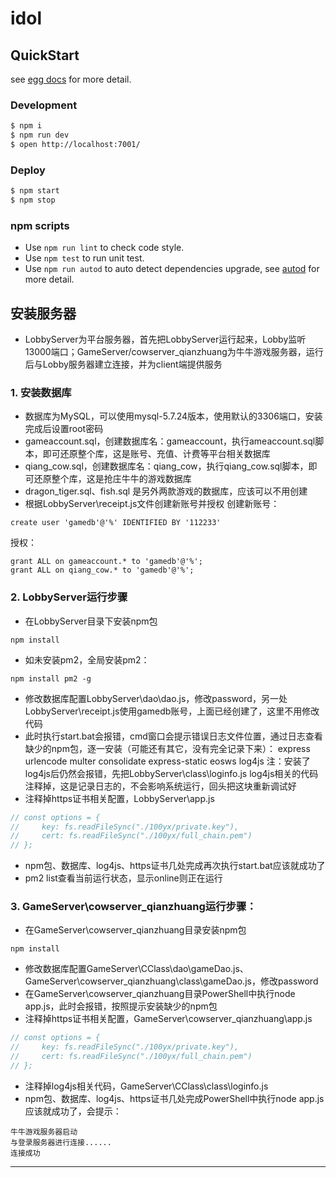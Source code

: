 # idol



## QuickStart

<!-- add docs here for user -->

see [egg docs][egg] for more detail.

### Development

```bash
$ npm i
$ npm run dev
$ open http://localhost:7001/
```

### Deploy

```bash
$ npm start
$ npm stop
```

### npm scripts

- Use `npm run lint` to check code style.
- Use `npm test` to run unit test.
- Use `npm run autod` to auto detect dependencies upgrade, see [autod](https://www.npmjs.com/package/autod) for more detail.


[egg]: https://eggjs.org



## 安装服务器
- LobbyServer为平台服务器，首先把LobbyServer运行起来，Lobby监听13000端口；GameServer/cowserver_qianzhuang为牛牛游戏服务器，运行后与Lobby服务器建立连接，并为client端提供服务

### 1. 安装数据库
- 数据库为MySQL，可以使用mysql-5.7.24版本，使用默认的3306端口，安装完成后设置root密码
- gameaccount.sql，创建数据库名：gameaccount，执行ameaccount.sql脚本，即可还原整个库，这是账号、充值、计费等平台相关数据库
- qiang_cow.sql，创建数据库名：qiang_cow，执行qiang_cow.sql脚本，即可还原整个库，这是抢庄牛牛的游戏数据库
- dragon_tiger.sql、fish.sql 是另外两款游戏的数据库，应该可以不用创建
- 根据LobbyServer\receipt.js文件创建新账号并授权
创建新账号：
~~~
create user 'gamedb'@'%' IDENTIFIED BY '112233'
~~~
授权：
~~~
grant ALL on gameaccount.* to 'gamedb'@'%';
grant ALL on qiang_cow.* to 'gamedb'@'%';
~~~

### 2. LobbyServer运行步骤
- 在LobbyServer目录下安装npm包
~~~
npm install
~~~
- 如未安装pm2，全局安装pm2：
~~~
npm install pm2 -g
~~~
- 修改数据库配置LobbyServer\dao\dao.js，修改password，另一处LobbyServer\receipt.js使用gamedb账号，上面已经创建了，这里不用修改代码
- 此时执行start.bat会报错，cmd窗口会提示错误日志文件位置，通过日志查看缺少的npm包，逐一安装（可能还有其它，没有完全记录下来）：
express
urlencode
multer
consolidate
express-static
eosws
log4js
注：安装了log4js后仍然会报错，先把LobbyServer\class\loginfo.js log4js相关的代码注释掉，这是记录日志的，不会影响系统运行，回头把这块重新调试好
- 注释掉https证书相关配置，LobbyServer\app.js
~~~ javascript
// const options = {
//     key: fs.readFileSync("./100yx/private.key"),
//     cert: fs.readFileSync("./100yx/full_chain.pem")
// };
~~~
- npm包、数据库、log4js、https证书几处完成再次执行start.bat应该就成功了
- pm2 list查看当前运行状态，显示online则正在运行

### 3. GameServer\cowserver_qianzhuang运行步骤：
- 在GameServer\cowserver_qianzhuang目录安装npm包
~~~
npm install
~~~
- 修改数据库配置GameServer\CClass\dao\gameDao.js、GameServer\cowserver_qianzhuang\class\gameDao.js，修改password
- 在GameServer\cowserver_qianzhuang目录PowerShell中执行node app.js，此时会报错，按照提示安装缺少的npm包
- 注释掉https证书相关配置，GameServer\cowserver_qianzhuang\app.js
~~~ javascript
// const options = {
//     key: fs.readFileSync("./100yx/private.key"),
//     cert: fs.readFileSync("./100yx/full_chain.pem")
// };
~~~
- 注释掉log4js相关代码，GameServer\CClass\class\loginfo.js
- npm包、数据库、log4js、https证书几处完成PowerShell中执行node app.js应该就成功了，会提示：
~~~
牛牛游戏服务器启动
与登录服务器进行连接......
连接成功
~~~
----------------------------------------------------------------------------------------------------------------

